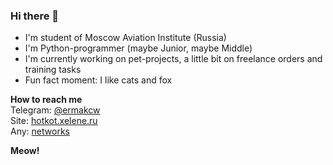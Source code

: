 ### Hi there 👋

<!-- ## Little about myself -->
- I'm student of Moscow Aviation Institute (Russia)
- I'm Python-programmer (maybe Junior, maybe Middle)
- I'm currently working on pet-projects, a little bit on freelance orders and training tasks
- Fun fact moment: I like cats and fox

<!-- ## How to reach me -->
**How to reach me**\
Telegram: [@ermakcw](t.me/ermakcw)\
Site: [hotkot.xelene.ru](hotkot.xelene.ru/yh)\
Any: [networks](https://clck.ru/39GB3W)

<!-- ## My project list 
- Calculator (but everyone has a lot of it)
- The generator of quotes from messages ([\*see on site*](https://hotkot.xelene.ru/cit))
- A music bot for Discord and bot for dynamic voice channels ([\*see on site*](https://hotkot.xelene.ru/wasdead))
- A self-bot for VK that replaces swear words with censored analogues (ask me in dialog :D)
- Chat manager for VK chats with anti-spam function ([\*see on VK*](https://vk.com/banbot_kvn))
- Support bot for the Quote Generator ([\*see on VK*](https://vk.com/cit_bot))
- A skill for Yandex Alice - Bunker Board Game (developed by the team, now disabled)
- Joke story generator, a picture generator for the toad environment and a props accounting bot -->

**Meow!**
